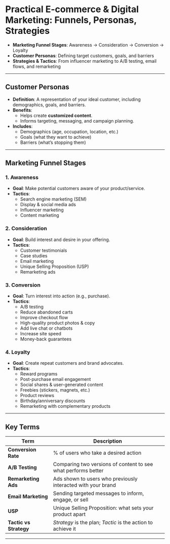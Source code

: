 # Practical E-commerce & Digital Marketing: Funnels, Personas, Strategies

- **Marketing Funnel Stages**: Awareness → Consideration → Conversion → Loyalty  
- **Customer Personas**: Defining target customers, goals, and barriers  
- **Strategies & Tactics**: From influencer marketing to A/B testing, email flows, and remarketing

---

## Customer Personas
- **Definition**: A representation of your ideal customer, including demographics, goals, and barriers.
- **Benefits**:
  - Helps create **customized content**.
  - Informs targeting, messaging, and campaign planning.
- **Includes**:
  - Demographics (age, occupation, location, etc.)
  - Goals (what they want to achieve)
  - Barriers (what’s stopping them)

---

## Marketing Funnel Stages

### 1. **Awareness**
- **Goal**: Make potential customers aware of your product/service.
- **Tactics**:
  - Search engine marketing (SEM)
  - Display & social media ads
  - Influencer marketing
  - Content marketing

### 2. **Consideration**
- **Goal**: Build interest and desire in your offering.
- **Tactics**:
  - Customer testimonials
  - Case studies
  - Email marketing
  - Unique Selling Proposition (USP)
  - Remarketing ads

### 3. **Conversion**
- **Goal**: Turn interest into action (e.g., purchase).
- **Tactics**:
  - A/B testing
  - Reduce abandoned carts
  - Improve checkout flow
  - High-quality product photos & copy
  - Add live chat or chatbots
  - Increase site speed
  - Money-back guarantees

### 4. **Loyalty**
- **Goal**: Create repeat customers and brand advocates.
- **Tactics**:
  - Reward programs
  - Post-purchase email engagement
  - Social shares & user-generated content
  - Freebies (stickers, magnets, etc.)
  - Product reviews
  - Birthday/anniversary discounts
  - Remarketing with complementary products

---

## Key Terms

| Term | Description |
|------|-------------|
| **Conversion Rate** | % of users who take a desired action |
| **A/B Testing** | Comparing two versions of content to see what performs better |
| **Remarketing Ads** | Ads shown to users who previously interacted with your brand |
| **Email Marketing** | Sending targeted messages to inform, engage, or sell |
| **USP** | Unique Selling Proposition: what sets your product apart |
| **Tactic vs Strategy** | *Strategy* is the plan; *Tactic* is the action to achieve it |

---
